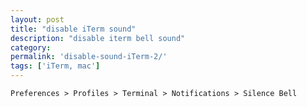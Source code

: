 ```yaml
---
layout: post
title: "disable iTerm sound"
description: "disable iterm bell sound"
category:
permalink: 'disable-sound-iTerm-2/'
tags: ['iTerm, mac']
---
```


`Preferences > Profiles > Terminal > Notifications > Silence Bell`
